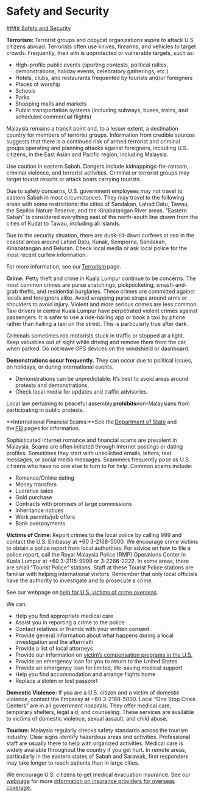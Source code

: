 # Safety and Security

[#### Safety and Security](javascript:void(0); "Safety and Security")

**Terrorism:** Terrorist groups and copycat organizations aspire to attack U.S. citizens abroad. Terrorists often use knives, firearms, and vehicles to target crowds. Frequently, their aim is unprotected or vulnerable targets, such as:

* High-profile public events (sporting contests, political rallies, demonstrations, holiday events, celebratory gatherings, etc.)
* Hotels, clubs, and restaurants frequented by tourists and/or foreigners
* Places of worship
* Schools
* Parks
* Shopping malls and markets
* Public transportation systems (including subways, buses, trains, and scheduled commercial flights)

Malaysia remains a transit point and, to a lesser extent, a destination country for members of terrorist groups. Information from credible sources suggests that there is a continued risk of armed terrorist and criminal groups operating and planning attacks against foreigners, including U.S. citizens, in the East Asian and Pacific region, including Malaysia.

Use caution in eastern Sabah. Dangers include kidnappings-for-ransom, criminal violence, and terrorist activities. Criminal or terrorist groups may target tourist resorts or attack boats carrying tourists.

Due to safety concerns, U.S. government employees may not travel to eastern Sabah in most circumstances. They may travel to the following areas with some restrictions: the cities of Sandakan, Lahad Datu, Tawau, the Sepilok Nature Reserve, and the Kinabatangan River areas. “Eastern Sabah” is considered everything east of the north-south line drawn from the cities of Kudat to Tawau, including all islands.

Due to the security situation, there are dusk-till-dawn curfews at sea in the coastal areas around Lahad Datu, Kunak, Semporna, Sandakan, Kinabatangan and Beluran. Check local media or ask local police for the most recent curfew information.

For more information, see our [Terrorism](https://travel.state.gov/content/travel/en/international-travel/emergencies/terrorism.html) page.

**Crime:**  Petty theft and crime in Kuala Lumpur continue to be concerns. The most common crimes are purse snatchings, pickpocketing, smash-and-grab thefts, and residential burglaries. These crimes are committed against locals and foreigners alike. Avoid wrapping purse straps around arms or shoulders to avoid injury. Violent and more serious crimes are less common. Taxi drivers in central Kuala Lumpur have perpetrated violent crimes against passengers. It is safer to use a ride-hailing app or book a taxi by phone rather than hailing a taxi on the street. This is particularly true after dark.

Criminals sometimes rob motorists stuck in traffic or stopped at a light. Keep valuables out of sight while driving and remove them from the car when parked. Do not leave GPS devices on the windshield or dashboard.

**Demonstrations occur frequently.** They can occur due to political issues, on holidays, or during international events.

* Demonstrations can be unpredictable. It’s best to avoid areas around protests and demonstrations.
* Check local media for updates and traffic advisories.

Local law pertaining to peaceful assembly **prohibits**non-Malaysians from participating in public protests.

**International Financial Scams:**See the [Department of State](http://travel.state.gov/content/passports/english/emergencies/scams.html) and the [FBI](http://www.fbi.gov/scams-safety/fraud) pages for information.

Sophisticated internet romance and financial scams are prevalent in Malaysia. Scams are often initiated through Internet postings or dating profiles. Sometimes they start with unsolicited emails, letters, text messages, or social media messages. Scammers frequently pose as U.S. citizens who have no one else to turn to for help. Common scams include:

* Romance/Online dating
* Money transfers
* Lucrative sales
* Gold purchase
* Contracts with promises of large commissions
* Inheritance notices
* Work permits/job offers
* Bank overpayments

**Victims of Crime:** Report crimes to the local police by calling 999 and contact the U.S. Embassy at +60 3-2168-5000. We encourage crime victims to obtain a police report from local authorities. For advice on how to file a police report, call the Royal Malaysia Police (RMP) Operations Center in Kuala Lumpur at +60 3-2115-9999 or 3-2266-2222. In some areas, there are small "Tourist Police” stations. Staff at these Tourist Police stations are familiar with helping international visitors. Remember that only local officials have the authority to investigate and to prosecute a crime.

See our webpage on [help for U.S. victims of crime overseas](http://travel.state.gov/content/passports/en/emergencies/victims.html).

We can:

* Help you find appropriate medical care
* Assist you in reporting a crime to the police
* Contact relatives or friends with your written consent
* Provide general information about what happens during a local investigation and the aftermath
* Provide a list of local attorneys
* Provide our information on [victim’s compensation programs in the U.S.](http://travel.state.gov/content/passports/english/emergencies/victims.html)
* Provide an emergency loan for you to return to the United States
* Provide an emergency loan for limited, life-saving medical support
* Help you find accommodation and arrange flights home
* Replace a stolen or lost passport

**Domestic Violence:** If you are a U.S. citizen and a victim of domestic violence, contact the Embassy at +60 3-2168-5000. Local “One Stop Crisis Centers” are in all government hospitals. They offer medical care, temporary shelters, legal aid, and counseling. These services are available to victims of domestic violence, sexual assault, and child abuse.

**Tourism:** Malaysia regularly checks safety standards across the tourism industry. Clear signs identify hazardous areas and activities. Professional staff are usually there to help with organized activities. Medical care is widely available throughout the country if you get hurt. In remote areas, particularly in the eastern states of Sabah and Sarawak, first responders may take longer to reach patients than in large cities.

We encourage U.S. citizens to get medical evacuation insurance. See our [webpage](https://travel.state.gov/content/travel/en/international-travel/before-you-go/your-health-abroad/Insurance_Coverage_Overseas.html?cq_ck=1708701048867) for more [information on insurance providers for overseas coverage.](https://travel.state.gov/content/travel/en/international-travel/before-you-go/your-health-abroad/Insurance_Coverage_Overseas.html)